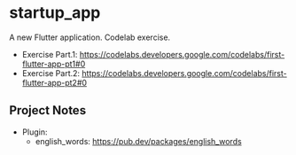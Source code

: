 # startup_app

A new Flutter application. Codelab exercise.

- Exercise Part.1: https://codelabs.developers.google.com/codelabs/first-flutter-app-pt1#0
- Exercise Part.2: https://codelabs.developers.google.com/codelabs/first-flutter-app-pt2#0

## Project Notes

- Plugin:
    - english_words: https://pub.dev/packages/english_words
